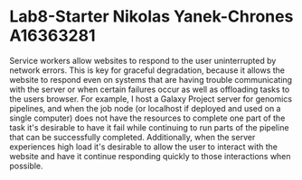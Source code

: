 # Lab8-Starter Nikolas Yanek-Chrones A16363281
Service workers allow websites to respond to the user uninterrupted by network errors. This is key for graceful degradation, because it allows the website to respond even on systems that are having trouble communicating with the server or when certain failures occur as well as offloading tasks to the users browser. For example, I host a Galaxy Project server for genomics pipelines, and when the job node (or localhost if deployed and used on a single computer) does not have the resources to complete one part of the task it's desirable to have it fail while continuing to run parts of the pipeline that can be successfully completed. Additionally, when the server experiences high load it's desirable to allow the user to interact with the website and have it continue responding quickly to those interactions when possible.